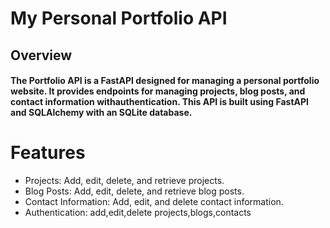 <h1> My Personal Portfolio API</h1>

<h2>Overview</h2>

<h4>The Portfolio API is a FastAPI designed for managing a personal portfolio website. 
It provides endpoints for managing projects, blog posts, and contact information withauthentication. 
This API is built using FastAPI and SQLAlchemy with an SQLite database.</h4>

<h1>Features</h1>
<ul>
<li>Projects: Add, edit, delete, and retrieve projects.</li>
<li>Blog Posts: Add, edit, delete, and retrieve blog posts.</li>
<li>Contact Information: Add, edit, and delete contact information.</li>
<li>Authentication: add,edit,delete projects,blogs,contacts</li>
</ol>
